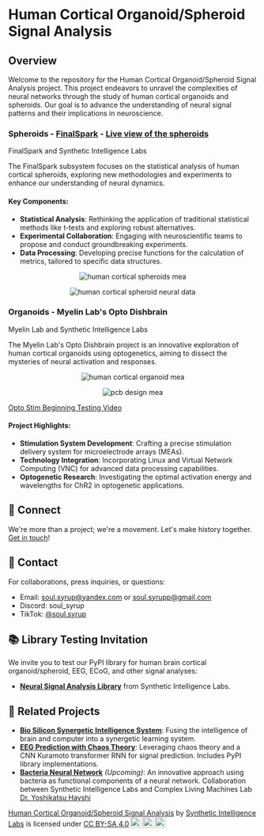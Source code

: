 # Human Cortical Organoid/Spheroid Signal Analysis

## Overview
Welcome to the repository for the Human Cortical Organoid/Spheroid Signal Analysis project. This project endeavors to unravel the complexities of neural networks through the study of human cortical organoids and spheroids. Our goal is to advance the understanding of neural signal patterns and their implications in neuroscience.

### Spheroids -  [FinalSpark](https://finalspark.com/) - [Live view of the spheroids](https://livemea.finalspark.com/liveview)
FinalSpark and Synthetic Intelligence Labs

The FinalSpark subsystem focuses on the statistical analysis of human cortical spheroids, exploring new methodologies and experiments to enhance our understanding of neural dynamics.

#### Key Components:
- **Statistical Analysis**: Rethinking the application of traditional statistical methods like t-tests and exploring robust alternatives.
- **Experimental Collaboration**: Engaging with neuroscientific teams to propose and conduct groundbreaking experiments.
- **Data Processing**: Developing precise functions for the calculation of metrics, tailored to specific data structures.

  
<p align="center">
  <img src="https://raw.githubusercontent.com/Unlimited-Research-Cooperative/human-cortical-organoid-signal-analysis/main/images/mea_finalspark.png" alt="human cortical spheroids mea">
</p>
<p align="center">
  <img src="https://raw.githubusercontent.com/Unlimited-Research-Cooperative/human-cortical-organoid-signal-analysis/main/images/data.png" alt="human cortical spheroid neural data">
</p>

### Organoids - Myelin Lab's Opto Dishbrain
Myelin Lab and Synthetic Intelligence Labs

The Myelin Lab's Opto Dishbrain project is an innovative exploration of human cortical organoids using optogenetics, aiming to dissect the mysteries of neural activation and responses.
<p align="center">
  <img src="https://raw.githubusercontent.com/Unlimited-Research-Cooperative/human-cortical-organoid-signal-analysis/main/images/mea_opto_organoid.png" alt="human cortical organoid mea">
</p>
<p align="center">
  <img src="https://raw.githubusercontent.com/Unlimited-Research-Cooperative/human-cortical-organoid-signal-analysis/main/images/PCB_design_pic.png" alt="pcb design mea">
</p>

[Opto Stim Beginning Testing Video](https://drive.google.com/file/d/1IG_Nn1mMazlEHEnXwtUJZudlBmlrKjyy/view?usp=sharing
)
#### Project Highlights:
- **Stimulation System Development**: Crafting a precise stimulation delivery system for microelectrode arrays (MEAs).
- **Technology Integration**: Incorporating Linux and Virtual Network Computing (VNC) for advanced data processing capabilities.
- **Optogenetic Research**: Investigating the optimal activation energy and wavelengths for ChR2 in optogenetic applications.

## 🤝 Connect
We're more than a project; we're a movement. Let's make history together. [Get in touch](https://github.com/Synthetic-Intelligence-Labs)!

## 📩 Contact
For collaborations, press inquiries, or questions:
- Email: [soul.syrup@yandex.com](mailto:soul.syrup@yandex.com) or [soul.syrupp@gmail.com](mailto:soul.syrupp@gmail.com)
- Discord: soul_syrup
- TikTok: [@soul.syrup](https://www.tiktok.com/@soul.syrup)

## 📚 Library Testing Invitation
We invite you to test our PyPI library for human brain cortical organoid/spheroid, EEG, ECoG, and other signal analyses:
- [**Neural Signal Analysis Library**](https://pypi.org/project/neural-signal-analysis/0.2.8/) from Synthetic Intelligence Labs.

## 🧬 Related Projects
- [**Bio Silicon Synergetic Intelligence System**](https://github.com/Unlimited-Research-Cooperative/Human-Brain-Rat): Fusing the intelligence of brain and computer into a synergetic learning system.
- [**EEG Prediction with Chaos Theory**](https://github.com/Metaverse-Crowdsource/EEG-tES-Chaos-Neural-Net): Leveraging chaos theory and a CNN Kuramoto transformer RNN for signal prediction. Includes PyPI library implementations.
- [**Bacteria Neural Network**](https://github.com/Metaverse-Crowdsource/Bacteria-Neural-Network) _(Upcoming)_: An innovative approach using bacteria as functional components of a neural network. Collaboration between Synthetic Intelligence Labs and Complex Living Machines Lab [Dr. Yoshikatsu Hayshi](https://sites.google.com/site/complexlivingmachineslab)
  
 <p xmlns:cc="http://creativecommons.org/ns#" xmlns:dct="http://purl.org/dc/terms/"><a property="dct:title" rel="cc:attributionURL" href="https://github.com/Unlimited-Research-Cooperative/human-cortical-organoid-signal-analysis/">Human Cortical Organoid/Spheroid Signal Analysis</a> by <a rel="cc:attributionURL dct:creator" property="cc:attributionName" href="https://github.com/Synthetic-Intelligence-Labs">Synthetic Intelligence Labs</a> is licensed under <a href="http://creativecommons.org/licenses/by-sa/4.0/?ref=chooser-v1" target="_blank" rel="license noopener noreferrer" style="display:inline-block;">CC BY-SA 4.0<img style="height:22px!important;margin-left:3px;vertical-align:text-bottom;" src="https://mirrors.creativecommons.org/presskit/icons/cc.svg?ref=chooser-v1"><img style="height:22px!important;margin-left:3px;vertical-align:text-bottom;" src="https://mirrors.creativecommons.org/presskit/icons/by.svg?ref=chooser-v1"><img style="height:22px!important;margin-left:3px;vertical-align:text-bottom;" src="https://mirrors.creativecommons.org/presskit/icons/sa.svg?ref=chooser-v1"></a></p> 
